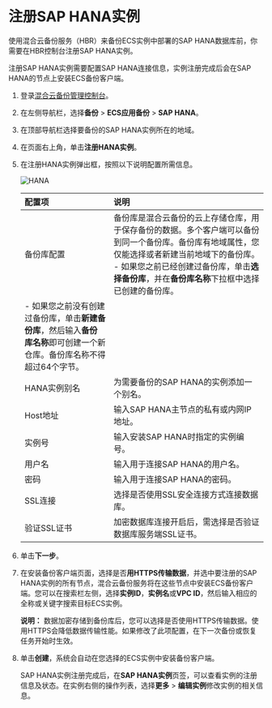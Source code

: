 # 注册SAP HANA实例

使用混合云备份服务（HBR）来备份ECS实例中部署的SAP HANA数据库前，你需要在HBR控制台注册SAP HANA实例。

注册SAP HANA实例需要配置SAP HANA连接信息，实例注册完成后会在SAP HANA的节点上安装ECS备份客户端。

1.  登录[混合云备份管理控制台](https://hbr.console.aliyun.com)。

2.  在左侧导航栏，选择**备份** \> **ECS应用备份** \> **SAP HANA**。

3.  在顶部导航栏选择要备份的SAP HANA实例所在的地域。

4.  在页面右上角，单击**注册HANA实例**。

5.  在注册HANA实例弹出框，按照以下说明配置所需信息。

    ![HANA](https://static-aliyun-doc.oss-accelerate.aliyuncs.com/assets/img/zh-CN/0346549951/p100391.jpg)

    |配置项|说明|
    |:--|:-|
    |备份库配置|备份库是混合云备份的云上存储仓库，用于保存备份的数据。多个客户端可以备份到同一个备份库。备份库有地域属性，您仅能选择或者新建当前地域下的备份库。     -   如果您之前已经创建过备份库，单击**选择备份库**，并在**备份库名称**下拉框中选择已创建的备份库。
    -   如果您之前没有创建过备份库，单击**新建备份库**，然后输入**备份库名称**即可创建一个新仓库。备份库名称不得超过64个字节。 |
    |HANA实例别名|为需要备份的SAP HANA的实例添加一个别名。|
    |Host地址|输入SAP HANA主节点的私有或内网IP地址。|
    |实例号|输入安装SAP HANA时指定的实例编号。|
    |用户名|输入用于连接SAP HANA的用户名。|
    |密码|输入用于连接SAP HANA的密码。|
    |SSL连接|选择是否使用SSL安全连接方式连接数据库。|
    |验证SSL证书|加密数据库连接开启后，需选择是否验证数据库服务端SSL证书。|

6.  单击**下一步**。

7.  在安装备份客户端页面，选择是否**用HTTPS传输数据**，并选中要注册的SAP HANA实例的所有节点，混合云备份服务将在这些节点中安装ECS备份客户端。您可以在搜索栏左侧，选择**实例ID**，**实例名**或**VPC ID**，然后输入相应的全称或关键字搜索目标ECS实例。

    **说明：** 数据加密存储到备份库后，您可以选择是否使用HTTPS传输数据。使用HTTPS会降低数据传输性能。如果修改了此项配置，在下一次备份或恢复任务开始时生效。

8.  单击**创建**，系统会自动在您选择的ECS实例中安装备份客户端。

    SAP HANA实例注册完成后，在**SAP HANA实例**页签，可以查看实例的注册信息及状态。在实例右侧的操作列表，选择**更多** \> **编辑实例**修改实例的相关信息。


